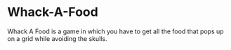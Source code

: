 # Whack-A-Food
Whack A Food is a game in which you have to get all the food that pops up on a grid while avoiding the skulls.
